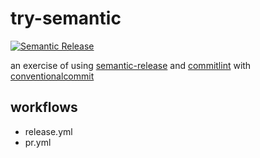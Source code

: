 # try-semantic

[![Semantic Release](https://github.com/martcus/try-semantic/actions/workflows/release.yml/badge.svg?branch=master)](https://github.com/martcus/try-semantic/actions/workflows/release.yml)

an exercise of using [semantic-release](https://github.com/semantic-release/semantic-release) and [commitlint](https://commitlint.js.org/) with [conventionalcommit](https://www.conventionalcommits.org/en/v1.0.0/)

## workflows
- release.yml
- pr.yml
